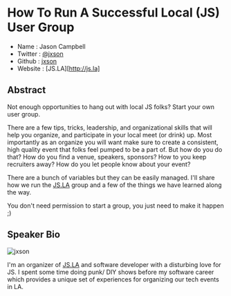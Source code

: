 
# How To Run A Successful Local (JS) User Group

* Name      : Jason Campbell
* Twitter   : [@jxson][@jxson]
* Github    : [jxson][jxson]
* Website   : [JS.LA][http://js.la]

## Abstract

Not enough opportunities to hang out with local JS folks? Start your own user group.

There are a few tips, tricks, leadership, and organizational skills that will help you organize, and participate in your local meet (or drink) up. Most importantly as an organize you will want make sure to create a consistent, high quality event that folks feel pumped to be a part of. But how do you do that? How do you find a venue, speakers, sponsors? How to you keep recruiters away? How do you let people know about your event?

There are a bunch of variables but they can be easily managed. I'll share how we run the [JS.LA][jsla] group and a few of the things we have learned along the way.

You don't need permission to start a group, you just need to make it happen ;)

## Speaker Bio

![jxson](https://raw.github.com/cascadiajs/2013.cascadiajs.com/master/images/jxson.png)

I'm an organizer of [JS.LA][jsla] and software developer with a disturbing love for JS. I spent some time doing punk/ DIY shows before my software career which provides a unique set of experiences for organizing our tech events in LA.

[@jxson]: https://twitter.com/jxson
[jxson]: https://github.com/jxson
[jsla]: http://js.la

